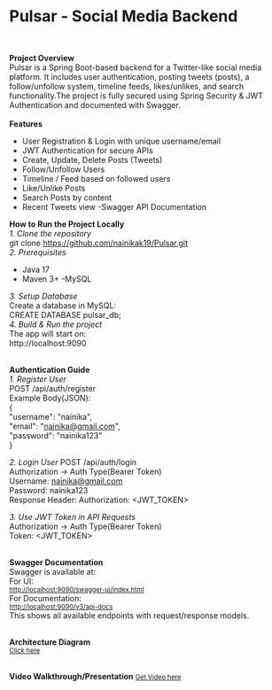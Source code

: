 <h1>Pulsar - Social Media Backend</h1><br>

**Project Overview**<br>
Pulsar is a Spring Boot-based backend for a Twitter-like social media platform. It includes user authentication, posting tweets (posts), a follow/unfollow system, timeline feeds, likes/unlikes, and search functionality.The project is fully secured using Spring Security & JWT Authentication and documented with Swagger.<br><br>
**Features**
- User Registration & Login with unique username/email
- JWT Authentication for secure APIs
- Create, Update, Delete Posts (Tweets)
- Follow/Unfollow Users
- Timeline / Feed based on followed users
- Like/Unlike Posts
- Search Posts by content
- Recent Tweets view
-Swagger API Documentation

**How to Run the Project Locally**<br>
*1. Clone the repository*<br>
git clone https://github.com/nainikak19/Pulsar.git<br>
*2. Prerequisites*<br>
- Java 17
- Maven 3+
-MySQL

*3. Setup Database*<br>
Create a database in MySQL:<br>
CREATE DATABASE pulsar_db;<br>
*4. Build & Run the project*<br>
The app will start on:<br>
http://localhost:9090<br><br>

**Authentication Guide**<br>
*1. Register User*<br>
POST /api/auth/register<br>
Example Body(JSON):<br>
{<br>
    "username": "nainika",<br>
    "email": "nainika@gmail.com",<br>
    "password": "nainika123"<br>
}<br>

*2. Login User*
POST /api/auth/login<br>
Authorization -> Auth Type(Bearer Token)<br>
Username: nainika@gmail.com<br>
Password: nainika123<br>
Response Header: Authorization: <JWT_TOKEN><br>

*3. Use JWT Token in API Requests*<br>
Authorization -> Auth Type(Bearer Token)<br>
Token: <JWT_TOKEN><br><br>

**Swagger Documentation**<br>
Swagger is available at:<br>
For UI:<br>
[<small>http://localhost:9090/swagger-ui/index.html</small>](http://localhost:9090/swagger-ui/index.html)<br>
For Documentation:<br>
[<small>http://localhost:9090/v3/api-docs</small>](http://localhost:9090/v3/api-docs)<br>
This shows all available endpoints with request/response models.<br><br>

**Architecture Diagram**<br>
[<small>Click here</small>](https://excalidraw.com/#json=hDPVOGzhd5-wiUjESOfdi,31cqfIjUwI7PJ7pZBgFCSg)<br><br>

**Video Walkthrough/Presentation**
[<small>Get Video here</small>](https://drive.google.com/file/d/1cunIowJhAaw0SkjvICJ5aoMTasYmlK7X/view?usp=sharing)


